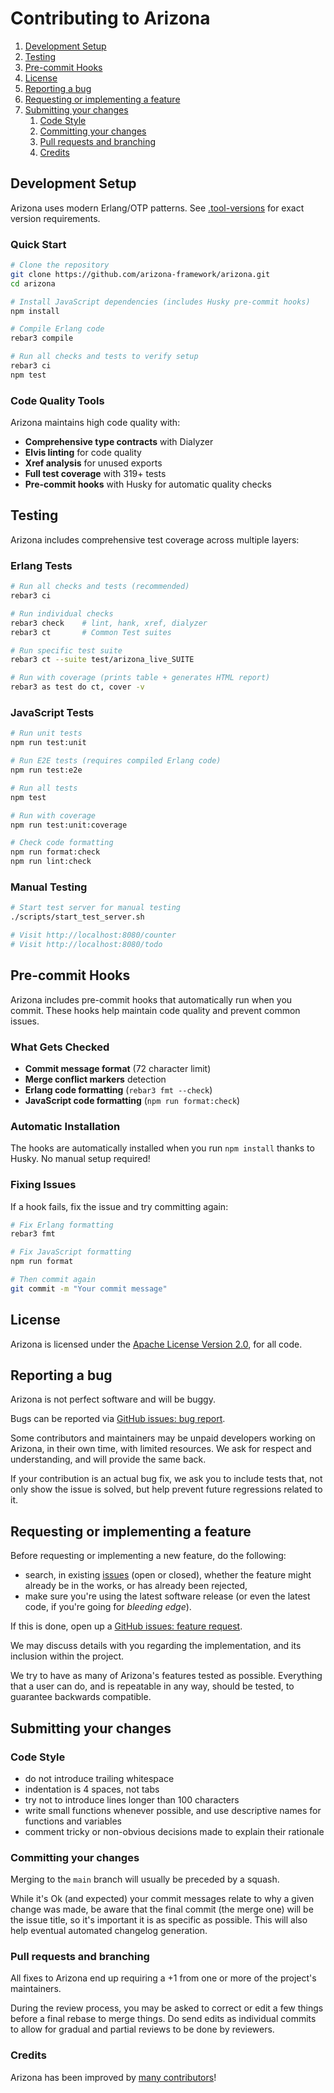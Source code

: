 # Contributing to Arizona

1. [Development Setup](#development-setup)
1. [Testing](#testing)
1. [Pre-commit Hooks](#pre-commit-hooks)
1. [License](#license)
1. [Reporting a bug](#reporting-a-bug)
1. [Requesting or implementing a feature](#requesting-or-implementing-a-feature)
1. [Submitting your changes](#submitting-your-changes)
   1. [Code Style](#code-style)
   1. [Committing your changes](#committing-your-changes)
   1. [Pull requests and branching](#pull-requests-and-branching)
   1. [Credits](#credits)

## Development Setup

Arizona uses modern Erlang/OTP patterns. See [.tool-versions](./..tool-versions)
for exact version requirements.

### Quick Start

```bash
# Clone the repository
git clone https://github.com/arizona-framework/arizona.git
cd arizona

# Install JavaScript dependencies (includes Husky pre-commit hooks)
npm install

# Compile Erlang code
rebar3 compile

# Run all checks and tests to verify setup
rebar3 ci
npm test
```

### Code Quality Tools

Arizona maintains high code quality with:

- **Comprehensive type contracts** with Dialyzer
- **Elvis linting** for code quality
- **Xref analysis** for unused exports
- **Full test coverage** with 319+ tests
- **Pre-commit hooks** with Husky for automatic quality checks

## Testing

Arizona includes comprehensive test coverage across multiple layers:

### Erlang Tests

```bash
# Run all checks and tests (recommended)
rebar3 ci

# Run individual checks
rebar3 check    # lint, hank, xref, dialyzer
rebar3 ct       # Common Test suites

# Run specific test suite
rebar3 ct --suite test/arizona_live_SUITE

# Run with coverage (prints table + generates HTML report)
rebar3 as test do ct, cover -v
```

### JavaScript Tests

```bash
# Run unit tests
npm run test:unit

# Run E2E tests (requires compiled Erlang code)
npm run test:e2e

# Run all tests
npm test

# Run with coverage
npm run test:unit:coverage

# Check code formatting
npm run format:check
npm run lint:check
```

### Manual Testing

```bash
# Start test server for manual testing
./scripts/start_test_server.sh

# Visit http://localhost:8080/counter
# Visit http://localhost:8080/todo
```

## Pre-commit Hooks

Arizona includes pre-commit hooks that automatically run when you commit. These hooks help
maintain code quality and prevent common issues.

### What Gets Checked

- **Commit message format** (72 character limit)
- **Merge conflict markers** detection
- **Erlang code formatting** (`rebar3 fmt --check`)
- **JavaScript code formatting** (`npm run format:check`)

### Automatic Installation

The hooks are automatically installed when you run `npm install` thanks to Husky. No manual setup required!

### Fixing Issues

If a hook fails, fix the issue and try committing again:

```bash
# Fix Erlang formatting
rebar3 fmt

# Fix JavaScript formatting
npm run format

# Then commit again
git commit -m "Your commit message"
```

## License

Arizona is licensed under the [Apache License Version 2.0](LICENSE.md), for all code.

## Reporting a bug

Arizona is not perfect software and will be buggy.

Bugs can be reported via
[GitHub issues: bug report](https://github.com/arizona-framework/arizona/issues/new?template=bug_report.md).

Some contributors and maintainers may be unpaid developers working on Arizona, in their own time,
with limited resources. We ask for respect and understanding, and will provide the same back.

If your contribution is an actual bug fix, we ask you to include tests that, not only show the issue
is solved, but help prevent future regressions related to it.

## Requesting or implementing a feature

Before requesting or implementing a new feature, do the following:

- search, in existing [issues](https://github.com/arizona-framework/arizona/issues) (open or closed),
whether the feature might already be in the works, or has already been rejected,
- make sure you're using the latest software release (or even the latest code, if you're going for
_bleeding edge_).

If this is done, open up a
[GitHub issues: feature request](https://github.com/arizona-framework/arizona/issues/new?template=feature_request.md).

We may discuss details with you regarding the implementation, and its inclusion within the project.

We try to have as many of Arizona's features tested as possible. Everything that a user can do,
and is repeatable in any way, should be tested, to guarantee backwards compatible.

## Submitting your changes

### Code Style

- do not introduce trailing whitespace
- indentation is 4 spaces, not tabs
- try not to introduce lines longer than 100 characters
- write small functions whenever possible, and use descriptive names for functions and variables
- comment tricky or non-obvious decisions made to explain their rationale

### Committing your changes

Merging to the `main` branch will usually be preceded by a squash.

While it's Ok (and expected) your commit messages relate to why a given change was made, be aware
that the final commit (the merge one) will be the issue title, so it's important it is as specific
as possible. This will also help eventual automated changelog generation.

### Pull requests and branching

All fixes to Arizona end up requiring a +1 from one or more of the project's maintainers.

During the review process, you may be asked to correct or edit a few things before a final rebase
to merge things. Do send edits as individual commits to allow for gradual and partial reviews to be
done by reviewers.

### Credits

Arizona has been improved by
[many contributors](https://github.com/arizona-framework/arizona/graphs/contributors)!
